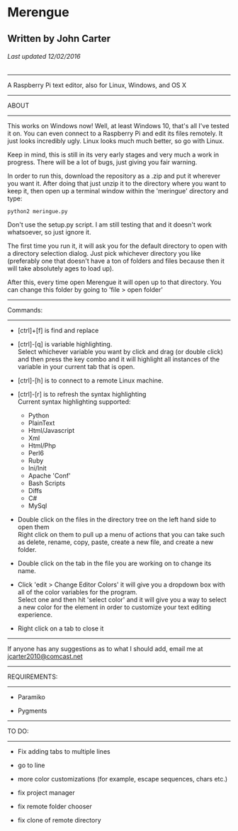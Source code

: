 # Merengue #

## Written by John Carter ##
###### Last updated 12/02/2016 ######

----------------

A Raspberry Pi text editor, also for Linux, Windows, and OS X

----------------

ABOUT

----------------

  This works on Windows now! Well, at least Windows 10, that's all I've tested it on.  You can even connect to a Raspberry Pi and edit its files remotely.  It just looks incredibly ugly.  Linux looks much much better, so go with Linux.

  Keep in mind, this is still in its very early stages and very much a work in progress.  There will be a lot of bugs, just giving you fair warning.

  In order to run this, download the repository as a .zip and put it wherever you want it.  After doing that just unzip it to the directory where you want to keep it, then open up a terminal window within the 'meringue' directory and type:

    python2 meringue.py

  Don't use the setup.py script.  I am still testing that and it doesn't work whatsoever, so just ignore it.

  The first time you run it, it will ask you for the default directory to open with a directory selection dialog.  Just pick whichever directory you like (preferably one that doesn't have a ton of folders and files because then it will take absolutely ages to load up).

  After this, every time open Merengue it will open up to that directory.
  You can change this folder by going to 'file > open folder'

----------------

Commands:

----------------

  + [ctrl]+[f] is find and replace

  + [ctrl]-[q] is variable highlighting.  
    Select whichever variable you want by click and drag (or double click) and then press the key combo and it will highlight all instances of the variable in your current tab that is open.

  + [ctrl]-[h] is to connect to a remote Linux machine.

  + [ctrl]-[r] is to refresh the syntax highlighting  
    Current syntax highlighting supported:
      * Python
      * PlainText
      * Html/Javascript
      * Xml
      * Html/Php
      * Perl6
      * Ruby
      * Ini/Init
      * Apache 'Conf'
      * Bash Scripts
      * Diffs
      * C#
      * MySql


  + Double click on the files in the directory tree on the left hand side to open them  
    Right click on them to pull up a menu of actions that you can take such as delete, rename, copy, paste, create a new file, and create a new folder.

  + Double click on the tab in the file you are working on to change its name.

  + Click 'edit > Change Editor Colors' it will give you a dropdown box with all of the color variables for the program.  
    Select one and then hit 'select color' and it will give you a way to select a new color for the element in order to customize your text editing experience.

  + Right click on a tab to close it

----------------

If anyone has any suggestions as to what I should add, email me at jcarter2010@comcast.net

-----------------

REQUIREMENTS:

-----------------

  + Paramiko

  + Pygments

-----------------

TO DO:

-----------------

  + Fix adding tabs to multiple lines

  + go to line

  + more color customizations (for example, escape sequences, chars etc.)

  + fix project manager

  + fix remote folder chooser

  + fix clone of remote directory
